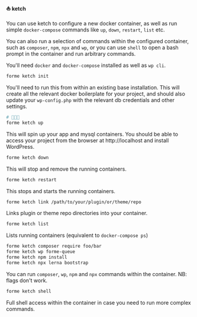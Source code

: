 #### ⛵ ketch

You can use ketch to configure a new docker container, as well as run simple `docker-compose` commands like `up`, `down`, `restart`, `list` etc.

You can also run a selection of commands within the configured container, such as `composer`, `npm`, `npx` and `wp`, or you can use `shell` to open a bash prompt in the container and run arbitrary commands.

You'll need `docker` and `docker-compose` installed as well as `wp cli`.

```bash
forme ketch init
```

You'll need to run this from within an existing base installation. This will create all the relevant docker boilerplate for your project, and should also update your `wp-config.php` with the relevant db credentials and other settings.


```bash
# 🍅🍅🍅
forme ketch up
```

This will spin up your app and mysql containers. You should be able to access your project from the browser at http://localhost and install WordPress.

```bash
forme ketch down
```

This will stop and remove the running containers.

```bash
forme ketch restart
```

This stops and starts the running containers.

```bash
forme ketch link /path/to/your/plugin/or/theme/repo
```

Links plugin or theme repo directories into your container.

```bash
forme ketch list
```

Lists running containers (equivalent to `docker-compose ps`)

```bash
forme ketch composer require foo/bar
forme ketch wp forme-queue
forme ketch npm install
forme ketch npx lerna bootstrap
```

You can run `composer`, `wp`, `npm` and `npx` commands within the container. NB: flags don't work.

```bash
forme ketch shell
```

Full shell access within the container in case you need to run more complex commands.
